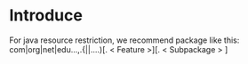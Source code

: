 # Introduce
For java resource restriction, we recommend package like this: com|org|net|edu...,<Company>.{<Product>|<Technology>|<Project>....)[. < Feature >][. < Subpackage > ]